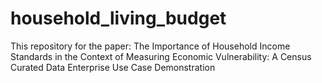 # household_living_budget
This repository for the paper:  The Importance of Household Income Standards in the Context of Measuring Economic Vulnerability: A Census Curated Data Enterprise Use Case Demonstration
